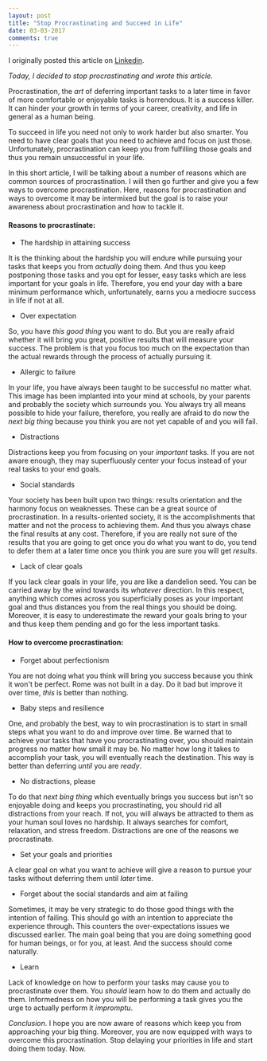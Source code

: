 ```yaml
---
layout: post
title: "Stop Procrastinating and Succeed in Life"
date: 03-03-2017
comments: true
---
```


I originally posted this article on [Linkedin](https://www.linkedin.com/pulse/stop-procrastinating-succeed-life-hassan-salehe-matar).

_Today, I decided to stop procrastinating and wrote this article._

Procrastination, the _art_ of deferring important tasks to a later time in favor of more comfortable or enjoyable tasks is horrendous. It is a success killer. It can hinder your growth in terms of your career, creativity, and life in general as a human being.

To succeed in life you need not only to work harder but also smarter. You need to have clear goals that you need to achieve and focus on just those. Unfortunately, procrastination can keep you from fulfilling those goals and thus you remain unsuccessful in your life.

In this short article, I will be talking about a number of reasons which are common sources of procrastination. I will then go further and give you a few ways to overcome procrastination. Here, reasons for procrastination and ways to overcome it may be intermixed but the goal is to raise your awareness about procrastination and how to tackle it.

#### Reasons to procrastinate:

*   The hardship in attaining success

It is the thinking about the hardship you will endure while pursuing your tasks that keeps you from _actually_ doing them. And thus you keep postponing those tasks and you opt for lesser, easy tasks which are less important for your goals in life. Therefore, you end your day with a bare minimum performance which, unfortunately, earns you a mediocre success in life if not at all.

*   Over expectation

So, you have _this good thing_ you want to do. But you are really afraid whether it will bring you great, positive results that will measure your success. The problem is that you focus too much on the expectation than the actual rewards through the process of actually pursuing it.

*   Allergic to failure

In your life, you have always been taught to be successful no matter what. This image has been implanted into your mind at schools, by your parents and probably the society which surrounds you. You always try all means possible to hide your failure, therefore, you really are afraid to do now the _next big thing_ because you think you are not yet capable of and you will fail.

*    Distractions

Distractions keep you from focusing on your _important_ tasks. If you are not aware enough, they may superfluously center your focus instead of your real tasks to your end goals.

*    Social standards

Your society has been built upon two things: results orientation and the harmony focus on weaknesses. These can be a great source of procrastination. In a results-oriented society, it is the accomplishments that matter and not the process to achieving them. And thus you always chase the final results at any cost. Therefore, if you are really not sure of the results that you are going to get once you do what you want to do, you tend to defer them at a later time once you think you are sure you will get _results_.

*    Lack of clear goals

If you lack clear goals in your life, you are like a dandelion seed. You can be carried away by the wind towards its _whatever_ direction. In this respect, anything which comes across you superficially poses as your important goal and thus distances you from the real things you should be doing. Moreover, it is easy to underestimate the reward your goals bring to your and thus keep them pending and go for the less important tasks.

#### How to overcome procrastination:

*    Forget about perfectionism

You are not doing what you think will bring you success because you think it won't be perfect. Rome was not built in a day. Do it bad but improve it over time, _this_ is better than nothing.

*    Baby steps and resilience

One, and probably the best, way to win procrastination is to start in small steps what you want to do and improve over time. Be warned that to achieve your tasks that have you procrastinating over, you should maintain progress no matter how small it may be. No matter how long it takes to accomplish your task, you will eventually reach the destination. This way is better than deferring _until_ you are _ready_.

*    No distractions, please

To do that _next bing thing_ which eventually brings you success but isn't so enjoyable doing and keeps you procrastinating, you should rid all distractions from your reach. If not, you will always be attracted to them as your human soul loves no hardship. It always searches for comfort, relaxation, and stress freedom. Distractions are one of the reasons we procrastinate.

*    Set your goals and priorities

A clear goal on what you want to achieve will give a reason to pursue your tasks without deferring them until _later_ time.

*    Forget about the social standards and aim at failing

Sometimes, it may be very strategic to do those good things with the intention of failing. This should go with an intention to appreciate the experience through. This counters the over-expectations issues we discussed earlier. The main goal being that you are doing something good for human beings, or for you, at least. And the success should come naturally.

*    Learn

Lack of knowledge on how to perform your tasks may cause you to procrastinate over them. You _should_ learn how to do them and actually do them. Informedness on how you will be performing a task gives you the urge to actually perform it _impromptu_.

*Conclusion*. I hope you are now aware of reasons which keep you from approaching your big thing. Moreover, you are now equipped with ways to overcome this procrastination. Stop delaying your priorities in life and start doing them today. Now.
